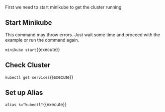First we need to start minikube to get the cluster running.

## Start Minikube

This command may throw errors. Just wait some time and proceed with the example or run the command again.

`minikube start`{{execute}}

## Check Cluster

`kubectl get services`{{execute}}

## Set up Alias

`alias k="kubectl"`{{execute}}
